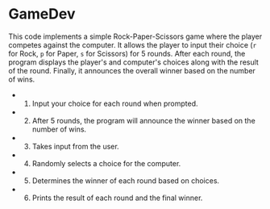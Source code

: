 # GameDev

This code implements a simple Rock-Paper-Scissors game where the player competes against the computer. It allows the player to input their choice (`r` for Rock, `p` for Paper, `s` for Scissors) for 5 rounds. After each round, the program displays the player's and computer's choices along with the result of the round. Finally, it announces the overall winner based on the number of wins.


- 1. Input your choice for each round when prompted.
- 2. After 5 rounds, the program will announce the winner based on the number of wins.
- 3. Takes input from the user.
- 4.  Randomly selects a choice for the computer.
- 5. Determines the winner of each round based on choices.
- 6. Prints the result of each round and the final winner.
